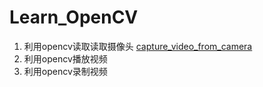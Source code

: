 # Learn_OpenCV

1. 利用opencv读取读取摄像头 [capture_video_from_camera](capture_video_from_camra.py)
2. 利用opencv播放视频
3. 利用opencv录制视频
